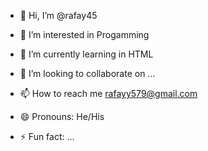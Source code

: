 - 👋 Hi, I’m @rafay45
- 👀 I’m interested in Progamming
- 🌱 I’m currently learning in HTML
- 💞️ I’m looking to collaborate on ...
- 📫 How to reach me rafayy579@gmail.com

- 😄 Pronouns: He/His
- ⚡ Fun fact: ...

<!--
rafay45/rafay45 is a ✨ special ✨ repository because its `README.md` (this file) appears on your GitHub profile.
You can click the Preview link to take a look at your changes.

